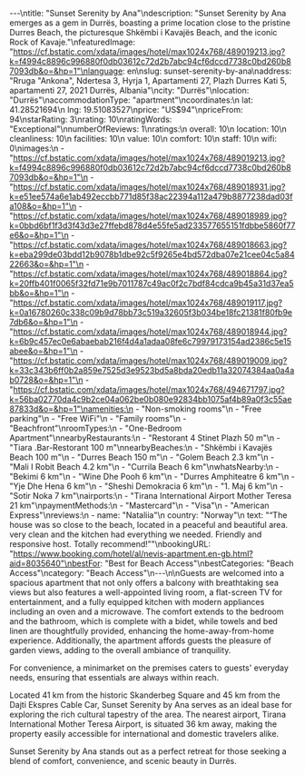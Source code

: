 ---\ntitle: "Sunset Serenity by Ana"\ndescription: "Sunset Serenity by Ana emerges as a gem in Durrës, boasting a prime location close to the pristine Durres Beach, the picturesque Shkëmbi i Kavajës Beach, and the iconic Rock of Kavaje."\nfeaturedImage: "https://cf.bstatic.com/xdata/images/hotel/max1024x768/489019213.jpg?k=f4994c8896c996880f0db03612c72d2b7abc94cf6dccd7738c0bd260b87093db&o=&hp=1"\nlanguage: en\nslug: sunset-serenity-by-ana\naddress: "Rruga \"Ankona\", Ndertesa 3, Hyrja 1, Apartamenti 27, Plazh Durres Kati 5, apartamenti 27, 2021 Durrës, Albania"\ncity: "Durrës"\nlocation: "Durrës"\naccommodationType: "apartment"\ncoordinates:\n  lat: 41.28521694\n  lng: 19.51083527\nprice: "US$94"\npriceFrom: 94\nstarRating: 3\nrating: 10\nratingWords: "Exceptional"\nnumberOfReviews: 1\nratings:\n  overall: 10\n  location: 10\n  cleanliness: 10\n  facilities: 10\n  value: 10\n  comfort: 10\n  staff: 10\n  wifi: 0\nimages:\n  - "https://cf.bstatic.com/xdata/images/hotel/max1024x768/489019213.jpg?k=f4994c8896c996880f0db03612c72d2b7abc94cf6dccd7738c0bd260b87093db&o=&hp=1"\n  - "https://cf.bstatic.com/xdata/images/hotel/max1024x768/489018931.jpg?k=e51ee574a6e1ab492eccbb771d85f38ac22394a112a479b8877238dad03fa108&o=&hp=1"\n  - "https://cf.bstatic.com/xdata/images/hotel/max1024x768/489018989.jpg?k=0bbd6bf1f3d3f43d3e27ffebd878d4e55fe5ad233577655151fdbbe5860f77e6&o=&hp=1"\n  - "https://cf.bstatic.com/xdata/images/hotel/max1024x768/489018663.jpg?k=eba299de03bdd12b9078b1dbe92c5f9265e4bd572dba07e21cee04c5a8422663&o=&hp=1"\n  - "https://cf.bstatic.com/xdata/images/hotel/max1024x768/489018864.jpg?k=20ffb401f0065f32fd71e9b7011787c49ac0f2c7bdf84cdca9b45a31d37ea5bb&o=&hp=1"\n  - "https://cf.bstatic.com/xdata/images/hotel/max1024x768/489019117.jpg?k=0a16780260c338c09b9d78bb73c519a32605f3b034be18fc21381f80fb9e7db6&o=&hp=1"\n  - "https://cf.bstatic.com/xdata/images/hotel/max1024x768/489018944.jpg?k=6b9c457ec0e6abaebab216f4d4a1adaa08fe6c79979173154ad2386c5e15abee&o=&hp=1"\n  - "https://cf.bstatic.com/xdata/images/hotel/max1024x768/489019009.jpg?k=33c343b6ff0b2a859e7525d3e9523bd5a8bda20edb11a32074384aa0a4ab0728&o=&hp=1"\n  - "https://cf.bstatic.com/xdata/images/hotel/max1024x768/494671797.jpg?k=56ba02770da4c9b2ce04a062be0b080e92834bb1075af4b89a0f3c55ae87833d&o=&hp=1"\namenities:\n  - "Non-smoking rooms"\n  - "Free parking"\n  - "Free WiFi"\n  - "Family rooms"\n  - "Beachfront"\nroomTypes:\n  - "One-Bedroom Apartment"\nnearbyRestaurants:\n  - "Restorant 4 Stinet Plazh 50 m"\n  - "Tiara .Bar-Restorant 100 m"\nnearbyBeaches:\n  - "Shkëmbi i Kavajës Beach 100 m"\n  - "Durres Beach 150 m"\n  - "Golem Beach 2.3 km"\n  - "Mali I Robit Beach 4.2 km"\n  - "Currila Beach 6 km"\nwhatsNearby:\n  - "Bekimi 6 km"\n  - "Wine Dhe Pooh 6 km"\n  - "Durres Amphiteatre 6 km"\n  - "Yje Dhe Hena 6 km"\n  - "Sheshi Demokracia 6 km"\n  - "1. Maj 6 km"\n  - "Sotir Noka 7 km"\nairports:\n  - "Tirana International Airport Mother Teresa 21 km"\npaymentMethods:\n  - "Mastercard"\n  - "Visa"\n  - "American Express"\nreviews:\n  - name: "Nataliia"\n    country: "Norway"\n    text: "“The house was so close to the beach, located in a peaceful and beautiful area. very clean and the kitchen had everything we needed. Friendly and responsive host. Totally recommend!”"\nbookingURL: "https://www.booking.com/hotel/al/nevis-apartment.en-gb.html?aid=8035640"\nbestFor: "Best for Beach Access"\nbestCategories: "Beach Access"\ncategory: "Beach Access"\n---\n\nGuests are welcomed into a spacious apartment that not only offers a balcony with breathtaking sea views but also features a well-appointed living room, a flat-screen TV for entertainment, and a fully equipped kitchen with modern appliances including an oven and a microwave. The comfort extends to the bedroom and the bathroom, which is complete with a bidet, while towels and bed linen are thoughtfully provided, enhancing the home-away-from-home experience. Additionally, the apartment affords guests the pleasure of garden views, adding to the overall ambiance of tranquility.

For convenience, a minimarket on the premises caters to guests' everyday needs, ensuring that essentials are always within reach.

Located 41 km from the historic Skanderbeg Square and 45 km from the Dajti Ekspres Cable Car, Sunset Serenity by Ana serves as an ideal base for exploring the rich cultural tapestry of the area. The nearest airport, Tirana International Mother Teresa Airport, is situated 36 km away, making the property easily accessible for international and domestic travelers alike.

Sunset Serenity by Ana stands out as a perfect retreat for those seeking a blend of comfort, convenience, and scenic beauty in Durrës.